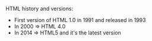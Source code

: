 HTML history and versions:
- First version of HTML 1.0 in 1991 and released in 1993
- In 2000 => HTML 4.0
- In 2014 => HTML5 and it's the latest version

